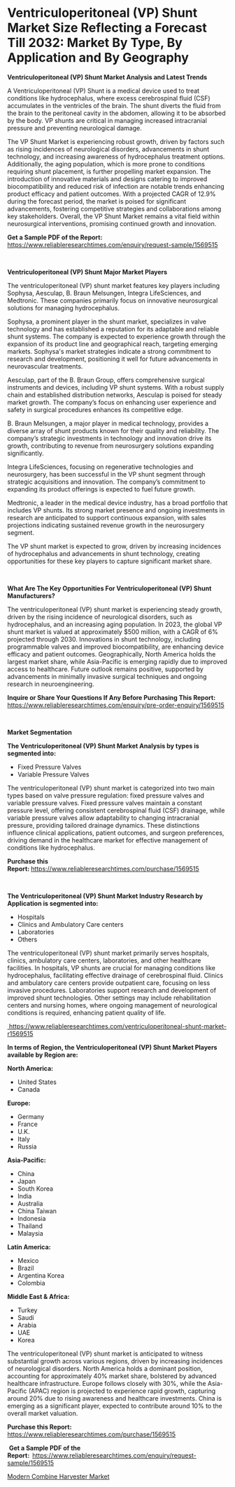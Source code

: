 <p><h1>Ventriculoperitoneal (VP) Shunt Market Size Reflecting a Forecast Till 2032: Market By Type, By Application and By Geography</h1></p><p><strong>Ventriculoperitoneal (VP) Shunt Market Analysis and Latest Trends</strong></p>
<p><p>A Ventriculoperitoneal (VP) Shunt is a medical device used to treat conditions like hydrocephalus, where excess cerebrospinal fluid (CSF) accumulates in the ventricles of the brain. The shunt diverts the fluid from the brain to the peritoneal cavity in the abdomen, allowing it to be absorbed by the body. VP shunts are critical in managing increased intracranial pressure and preventing neurological damage.</p><p>The VP Shunt Market is experiencing robust growth, driven by factors such as rising incidences of neurological disorders, advancements in shunt technology, and increasing awareness of hydrocephalus treatment options. Additionally, the aging population, which is more prone to conditions requiring shunt placement, is further propelling market expansion. The introduction of innovative materials and designs catering to improved biocompatibility and reduced risk of infection are notable trends enhancing product efficacy and patient outcomes. With a projected CAGR of 12.9% during the forecast period, the market is poised for significant advancements, fostering competitive strategies and collaborations among key stakeholders. Overall, the VP Shunt Market remains a vital field within neurosurgical interventions, promising continued growth and innovation.</p></p>
<p><strong>Get a Sample PDF of the Report:&nbsp;</strong> <a href="https://www.reliableresearchtimes.com/enquiry/request-sample/1569515?utm_campaign=3287&utm_medium=2&utm_source=Github&utm_content=ia&utm_term=25032025&utm_id=ventriculoperitoneal-vp-shunt">https://www.reliableresearchtimes.com/enquiry/request-sample/1569515</a></p>
<p>&nbsp;</p>
<p><strong>Ventriculoperitoneal (VP) Shunt Major Market Players</strong></p>
<p><p>The ventriculoperitoneal (VP) shunt market features key players including Sophysa, Aesculap, B. Braun Melsungen, Integra LifeSciences, and Medtronic. These companies primarily focus on innovative neurosurgical solutions for managing hydrocephalus.</p><p>Sophysa, a prominent player in the shunt market, specializes in valve technology and has established a reputation for its adaptable and reliable shunt systems. The company is expected to experience growth through the expansion of its product line and geographical reach, targeting emerging markets. Sophysa's market strategies indicate a strong commitment to research and development, positioning it well for future advancements in neurovascular treatments.</p><p>Aesculap, part of the B. Braun Group, offers comprehensive surgical instruments and devices, including VP shunt systems. With a robust supply chain and established distribution networks, Aesculap is poised for steady market growth. The company’s focus on enhancing user experience and safety in surgical procedures enhances its competitive edge.</p><p>B. Braun Melsungen, a major player in medical technology, provides a diverse array of shunt products known for their quality and reliability. The company’s strategic investments in technology and innovation drive its growth, contributing to revenue from neurosurgery solutions expanding significantly.</p><p>Integra LifeSciences, focusing on regenerative technologies and neurosurgery, has been successful in the VP shunt segment through strategic acquisitions and innovation. The company’s commitment to expanding its product offerings is expected to fuel future growth.</p><p>Medtronic, a leader in the medical device industry, has a broad portfolio that includes VP shunts. Its strong market presence and ongoing investments in research are anticipated to support continuous expansion, with sales projections indicating sustained revenue growth in the neurosurgery segment.</p><p>The VP shunt market is expected to grow, driven by increasing incidences of hydrocephalus and advancements in shunt technology, creating opportunities for these key players to capture significant market share.</p></p>
<p>&nbsp;</p>
<p><strong>What Are The Key Opportunities For Ventriculoperitoneal (VP) Shunt Manufacturers?</strong></p>
<p><p>The ventriculoperitoneal (VP) shunt market is experiencing steady growth, driven by the rising incidence of neurological disorders, such as hydrocephalus, and an increasing aging population. In 2023, the global VP shunt market is valued at approximately $500 million, with a CAGR of 6% projected through 2030. Innovations in shunt technology, including programmable valves and improved biocompatibility, are enhancing device efficacy and patient outcomes. Geographically, North America holds the largest market share, while Asia-Pacific is emerging rapidly due to improved access to healthcare. Future outlook remains positive, supported by advancements in minimally invasive surgical techniques and ongoing research in neuroengineering.</p></p>
<p><strong>Inquire or Share Your Questions If Any Before Purchasing This Report:</strong> <a href="https://www.reliableresearchtimes.com/enquiry/pre-order-enquiry/1569515?utm_campaign=3287&utm_medium=2&utm_source=Github&utm_content=ia&utm_term=25032025&utm_id=ventriculoperitoneal-vp-shunt">https://www.reliableresearchtimes.com/enquiry/pre-order-enquiry/1569515</a></p>
<p>&nbsp;</p>
<p><strong>Market Segmentation</strong></p>
<p><strong>The Ventriculoperitoneal (VP) Shunt Market Analysis by types is segmented into:</strong></p>
<p><ul><li>Fixed Pressure Valves</li><li>Variable Pressure Valves</li></ul></p>
<p><p>The ventriculoperitoneal (VP) shunt market is categorized into two main types based on valve pressure regulation: fixed pressure valves and variable pressure valves. Fixed pressure valves maintain a constant pressure level, offering consistent cerebrospinal fluid (CSF) drainage, while variable pressure valves allow adaptability to changing intracranial pressure, providing tailored drainage dynamics. These distinctions influence clinical applications, patient outcomes, and surgeon preferences, driving demand in the healthcare market for effective management of conditions like hydrocephalus.</p></p>
<p><strong>Purchase this Report:&nbsp;</strong><a href="https://www.reliableresearchtimes.com/purchase/1569515?utm_campaign=3287&utm_medium=2&utm_source=Github&utm_content=ia&utm_term=25032025&utm_id=ventriculoperitoneal-vp-shunt">https://www.reliableresearchtimes.com/purchase/1569515</a></p>
<p>&nbsp;</p>
<p><strong>The Ventriculoperitoneal (VP) Shunt Market Industry Research by Application is segmented into:</strong></p>
<p><ul><li>Hospitals</li><li>Clinics and Ambulatory Care centers</li><li>Laboratories</li><li>Others</li></ul></p>
<p><p>The ventriculoperitoneal (VP) shunt market primarily serves hospitals, clinics, ambulatory care centers, laboratories, and other healthcare facilities. In hospitals, VP shunts are crucial for managing conditions like hydrocephalus, facilitating effective drainage of cerebrospinal fluid. Clinics and ambulatory care centers provide outpatient care, focusing on less invasive procedures. Laboratories support research and development of improved shunt technologies. Other settings may include rehabilitation centers and nursing homes, where ongoing management of neurological conditions is required, enhancing patient quality of life.</p></p>
<p><a href="https://www.reliableresearchtimes.com/ventriculoperitoneal-shunt-market-r1569515?utm_campaign=3287&utm_medium=2&utm_source=Github&utm_content=ia&utm_term=25032025&utm_id=ventriculoperitoneal-vp-shunt">&nbsp;https://www.reliableresearchtimes.com/ventriculoperitoneal-shunt-market-r1569515</a></p>
<p><strong>In terms of Region, the Ventriculoperitoneal (VP) Shunt Market Players available by Region are:</strong></p>
<p>
    <p> <strong> North America: </strong>
        <ul>
            <li>United States</li>
            <li>Canada</li>
        </ul>
        </p> 
    <p> <strong> Europe: </strong>
        <ul>
            <li>Germany</li>
            <li>France</li>
            <li>U.K.</li>
            <li>Italy</li>
            <li>Russia</li>
        </ul>
        </p> 
    <p> <strong> Asia-Pacific: </strong>
        <ul>
            <li>China</li>
            <li>Japan</li>
            <li>South Korea</li>
            <li>India</li>
            <li>Australia</li>
            <li>China Taiwan</li>
            <li>Indonesia</li>
            <li>Thailand</li>
            <li>Malaysia</li>
        </ul>
        </p> 
    <p> <strong> Latin America: </strong>
        <ul>
            <li>Mexico</li>
            <li>Brazil</li>
            <li>Argentina Korea</li>
            <li>Colombia</li>
        </ul>
        </p> 
    <p> <strong> Middle East & Africa: </strong>
        <ul>
            <li>Turkey</li>
            <li>Saudi</li>
            <li>Arabia</li>
            <li>UAE</li>
            <li>Korea</li>
        </ul>
    </p>
    </p>
<p><p>The ventriculoperitoneal (VP) shunt market is anticipated to witness substantial growth across various regions, driven by increasing incidences of neurological disorders. North America holds a dominant position, accounting for approximately 40% market share, bolstered by advanced healthcare infrastructure. Europe follows closely with 30%, while the Asia-Pacific (APAC) region is projected to experience rapid growth, capturing around 20% due to rising awareness and healthcare investments. China is emerging as a significant player, expected to contribute around 10% to the overall market valuation.</p></p>
<p><strong>Purchase this Report: </strong><a href="https://www.reliableresearchtimes.com/purchase/1569515?utm_campaign=3287&utm_medium=2&utm_source=Github&utm_content=ia&utm_term=25032025&utm_id=ventriculoperitoneal-vp-shunt">https://www.reliableresearchtimes.com/purchase/1569515</a></p>
<p>&nbsp;<strong>Get a Sample PDF of the Report:&nbsp;&nbsp;</strong><a href="https://www.reliableresearchtimes.com/enquiry/request-sample/1569515?utm_campaign=3287&utm_medium=2&utm_source=Github&utm_content=ia&utm_term=25032025&utm_id=ventriculoperitoneal-vp-shunt">https://www.reliableresearchtimes.com/enquiry/request-sample/1569515</a></p>
<p><strong></strong></p>
<p><p><a href="https://github.com/tona7vba/Market-Research-Report-List-1/blob/main/modern-combine-harvester-market.md?utm_campaign=3287&utm_medium=2&utm_source=Github&utm_content=ia&utm_term=25032025&utm_id=ventriculoperitoneal-vp-shunt">Modern Combine Harvester Market</a></p></p>